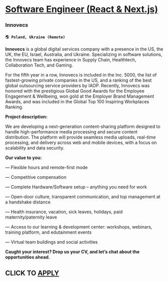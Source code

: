 # [Software Engineer (React & Next.js)](https://www.remotewlb.com/apply/software-engineer-react-next-js-125886)  
### Innovecs  
#### `🌎 Poland, Ukraine (Remote)`  

**Innovecs** is a global digital services company with a presence in the US, the UK, the EU, Israel, Australia, and Ukraine. Specializing in software solutions, the Innovecs team has experience in Supply Chain, Healthtech, Collaboration Tech, and Gaming.

For the fifth year in a row, Innovecs is included in the Inc. 5000, the list of fastest-growing private companies in the US, and a ranking of the best global outsourcing service providers by IAOP. Recently, Innovecs was honored with the prestigious Global Good Awards for the Employee Engagement & Wellbeing, won gold at the Employer Brand Management Awards, and was included in the Global Top 100 Inspiring Workplaces Ranking.  
  
 **Project description:**

We are developing a next-generation content-sharing platform designed to handle high-performance media processing and secure content distribution. The platform will provide seamless media uploads, real-time processing, and delivery across web and mobile devices, with a focus on scalability and data security.

**Our value to you:**

— Flexible hours and remote-first mode

— Competitive compensation

— Complete Hardware/Software setup – anything you need for work

— Open-door culture, transparent communication, and top management at a handshake distance

— Health insurance, vacation, sick leaves, holidays, paid maternity/paternity leave

— Access to our learning & development center: workshops, webinars, training platform, and edutainment events

— Virtual team buildings and social activities

**Caught your interest? Drop us your CV, and let’s chat about the opportunities ahead.**

  
## CLICK TO [APPLY](https://www.remotewlb.com/apply/software-engineer-react-next-js-125886)

